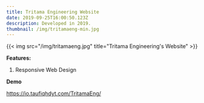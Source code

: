 ```yaml
---
title: Tritama Engineering Website
date: 2019-09-25T16:00:50.123Z
description: Developed in 2019.
thumbnail: /img/tritamaeng-min.jpg
---
```

{{< img src="/img/tritamaeng.jpg" title="Tritama Engineering's Website" >}}

**Features:**

1. Responsive Web Design

**Demo**

<https://io.taufiqhdyt.com/TritamaEng/>
